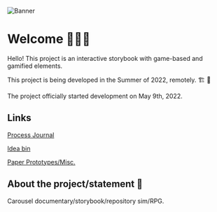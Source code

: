 ![Banner](https://github.com/SylvainTran/speculative-futures-project-2/blob/main/spec2banner.png)

# Welcome :palm_tree::hibiscus:🌷

Hello! This project is an interactive storybook with game-based and gamified elements.

This project is being developed in the Summer of 2022, remotely. :building_construction: :bricks:

The project officially started development on May 9th, 2022.

## __Links__

[Process Journal](https://github.com/SylvainTran/speculative-futures-project-2/wiki/Process-Journal)

[Idea bin](https://github.com/SylvainTran/speculative-futures-project-2/wiki/Idea-bin)

[Paper Prototypes/Misc.](https://github.com/SylvainTran/interactive-storybook/wiki/Paper-Prototypes-and-Misc.)


## __About the project/statement__ :tada:	

Carousel documentary/storybook/repository sim/RPG.
